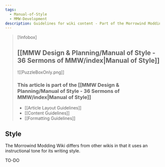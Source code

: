 ```yaml
---
tags:
  - Manual-of-Style
  - MMW-Development
description: Guidelines for wiki content - Part of the Morrowind Modding Wiki Manual of Style
---
```


> [!infobox]
> 
> ## [[MMW Design & Planning/Manual of Style - 36 Sermons of MMW/index|Manual of Style]]
> 
> ![[PuzzleBoxOnly.png]]
> 
> ### This article is part of the [[MMW Design & Planning/Manual of Style - 36 Sermons of MMW/index|Manual of Style]]
> 
> - [[Article Layout Guidelines]]
> - [[Content Guidelines]]
> - [[Formatting Guidelines]]

## Style

The Morrowind Modding Wiki differs from other wikis in that it uses an instructional tone for its writing style.

TO-DO